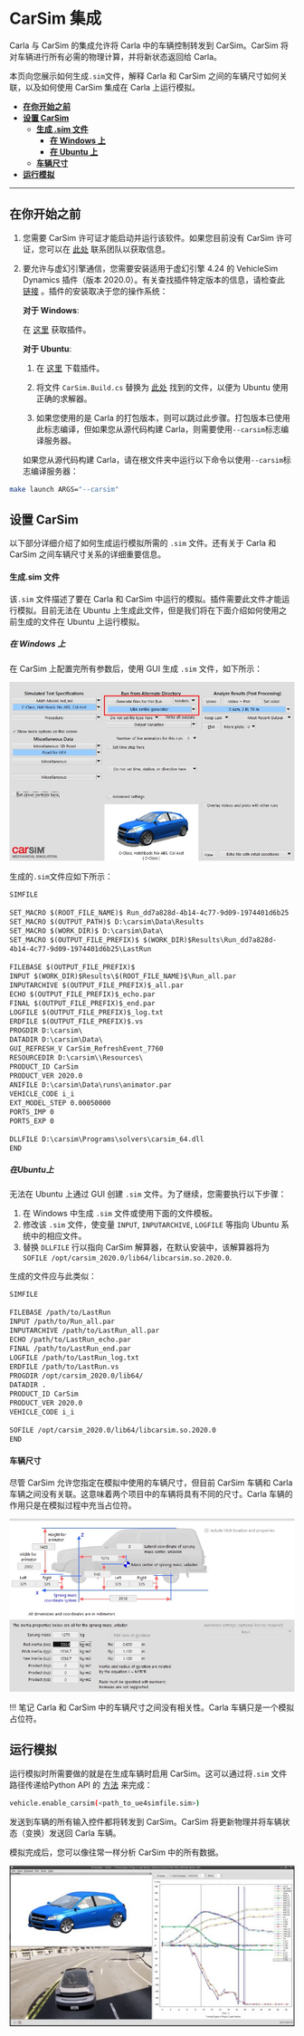 # CarSim 集成

Carla 与 CarSim 的集成允许将 Carla 中的车辆控制转发到 CarSim。CarSim 将对车辆进行所有必需的物理计算，并将新状态返回给 Carla。

本页向您展示如何生成`.sim`文件，解释 Carla 和 CarSim 之间的车辆尺寸如何关联，以及如何使用 CarSim 集成在 Carla 上运行模拟。

*   [__在你开始之前__](#before_you_begin)  
*   [__设置 CarSim__](#set_up_carsim)  
	*   [__生成 .sim 文件__](#generate_the_sim_file)  
        * [__在 Windows 上__](#on_windows)
        * [__在 Ubuntu 上__](#on_ubuntu)
	*   [__车辆尺寸__](#vehicle_sizes)  
*   [__运行模拟__](#run_the_simulation)  

---
## 在你开始之前 <span id="before_you_begin"></span>

1. 您需要 CarSim 许可证才能启动并运行该软件。如果您目前没有 CarSim 许可证，您可以在 [此处](https://www.carsim.com/forms/additional_information.php) 联系团队以获取信息。
2. 要允许与虚幻引擎通信，您需要安装适用于虚幻引擎 4.24 的 VehicleSim Dynamics 插件（版本 2020.0）。有关查找插件特定版本的信息，请检查此 [链接](https://www.carsim.com/products/supporting/unreal/index.php) 。插件的安装取决于您的操作系统： 
   
    __对于 Windows__:

    在 [这里](https://www.unrealengine.com/marketplace/en-US/product/carsim-vehicle-dynamics) 获取插件。

    __对于 Ubuntu__:

    1. 在 [这里](https://www.carsim.com/users/unreal_plugin/unreal_plugin_2020_0.php) 下载插件。
    2. 将文件 `CarSim.Build.cs` 替换为 [此处](https://carla-releases.s3.eu-west-3.amazonaws.com/Backup/CarSim.Build.cs) 找到的文件，以便为 Ubuntu 使用正确的求解器。

    3. 如果您使用的是 Carla 的打包版本，则可以跳过此步骤。打包版本已使用此标志编译，但如果您从源代码构建 Carla，则需要使用`--carsim`标志编译服务器。

    如果您从源代码构建 Carla，请在根文件夹中运行以下命令以使用`--carsim`标志编译服务器：

```sh
make launch ARGS="--carsim"
```

## 设置 CarSim <span id="set_up_carsim"></span>

以下部分详细介绍了如何生成运行模拟所需的 `.sim` 文件。还有关于 Carla 和 CarSim 之间车辆尺寸关系的详细重要信息。

#### 生成.sim 文件 <span id="generate_the_sim_file"></span>

该`.sim` 文件描述了要在 Carla 和 CarSim 中运行的模拟。插件需要此文件才能运行模拟。目前无法在 Ubuntu 上生成此文件，但是我们将在下面介绍如何使用之前生成的文件在 Ubuntu 上运行模拟。

##### 在 Windows 上 <span id="on_windows"></span>

在 CarSim 上配置完所有参数后，使用 GUI 生成 `.sim` 文件，如下所示：

![generate .sim file](img/carsim_generate.jpg)

生成的`.sim`文件应如下所示：

```
SIMFILE

SET_MACRO $(ROOT_FILE_NAME)$ Run_dd7a828d-4b14-4c77-9d09-1974401d6b25
SET_MACRO $(OUTPUT_PATH)$ D:\carsim\Data\Results
SET_MACRO $(WORK_DIR)$ D:\carsim\Data\
SET_MACRO $(OUTPUT_FILE_PREFIX)$ $(WORK_DIR)$Results\Run_dd7a828d-4b14-4c77-9d09-1974401d6b25\LastRun

FILEBASE $(OUTPUT_FILE_PREFIX)$
INPUT $(WORK_DIR)$Results\$(ROOT_FILE_NAME)$\Run_all.par
INPUTARCHIVE $(OUTPUT_FILE_PREFIX)$_all.par
ECHO $(OUTPUT_FILE_PREFIX)$_echo.par
FINAL $(OUTPUT_FILE_PREFIX)$_end.par
LOGFILE $(OUTPUT_FILE_PREFIX)$_log.txt
ERDFILE $(OUTPUT_FILE_PREFIX)$.vs
PROGDIR D:\carsim\
DATADIR D:\carsim\Data\
GUI_REFRESH_V CarSim_RefreshEvent_7760
RESOURCEDIR D:\carsim\\Resources\
PRODUCT_ID CarSim
PRODUCT_VER 2020.0
ANIFILE D:\carsim\Data\runs\animator.par
VEHICLE_CODE i_i
EXT_MODEL_STEP 0.00050000
PORTS_IMP 0
PORTS_EXP 0

DLLFILE D:\carsim\Programs\solvers\carsim_64.dll
END
```
##### 在Ubuntu上 <span id="on_ubuntu"></span>

无法在 Ubuntu 上通过 GUI 创建 `.sim` 文件。为了继续，您需要执行以下步骤：

1. 在 Windows 中生成 `.sim` 文件或使用下面的文件模板。
2. 修改该 `.sim` 文件，使变量 `INPUT`, `INPUTARCHIVE`, `LOGFILE` 等指向 Ubuntu 系统中的相应文件。
3. 替换 `DLLFILE` 行以指向 CarSim 解算器，在默认安装中，该解算器将为 `SOFILE /opt/carsim_2020.0/lib64/libcarsim.so.2020.0`. 

生成的文件应与此类似：

```
SIMFILE

FILEBASE /path/to/LastRun
INPUT /path/to/Run_all.par
INPUTARCHIVE /path/to/LastRun_all.par
ECHO /path/to/LastRun_echo.par
FINAL /path/to/LastRun_end.par
LOGFILE /path/to/LastRun_log.txt
ERDFILE /path/to/LastRun.vs
PROGDIR /opt/carsim_2020.0/lib64/
DATADIR .
PRODUCT_ID CarSim
PRODUCT_VER 2020.0
VEHICLE_CODE i_i

SOFILE /opt/carsim_2020.0/lib64/libcarsim.so.2020.0
END
```
#### 车辆尺寸 <span id="vehicle_sizes"></span>

尽管 CarSim 允许您指定在模拟中使用的车辆尺寸，但目前 CarSim 车辆和 Carla 车辆之间没有关联。这意味着两个项目中的车辆将具有不同的尺寸。Carla 车辆的作用只是在模拟过程中充当占位符。

![carsim vehicle sizes](img/carsim_vehicle_sizes.jpg)

!!! 笔记
    Carla 和 CarSim 中的车辆尺寸之间没有相关性。Carla 车辆只是一个模拟占位符。

## 运行模拟 <span id="run_the_simulation"></span>

运行模拟时所需要做的就是在生成车辆时启用 CarSim。这可以通过将`.sim` 文件路径传递给Python API 的 [方法](https://carla.readthedocs.io/en/latest/python_api/#carla.Vehicle.enable_carsim) 来完成：

```sh
vehicle.enable_carsim(<path_to_ue4simfile.sim>)
```

发送到车辆的所有输入控件都将转发到 CarSim。CarSim 将更新物理并将车辆状态（变换）发送回 Carla 车辆。

模拟完成后，您可以像往常一样分析 CarSim 中的所有数据。

![carsim analysis](img/carsim_analysis.jpg)


